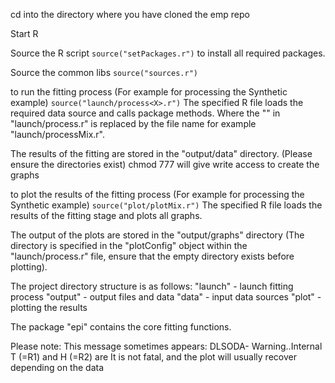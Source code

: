 cd into the directory where you have cloned the emp repo

Start R

Source the R script 
`source("setPackages.r")` 
to install all required packages.

Source the common libs
`source("sources.r")`

to run the fitting process (For example for processing the Synthetic example)
`source("launch/process<X>.r")`
The specified R file loads the required data source and calls package methods. Where the "<X>" in "launch/process<X>.r" is replaced by the file name for example "launch/processMix.r".

The results of the fitting are stored in the "output/data" directory.
(Please ensure the directories exist)
chmod 777 will give write access to create the graphs 

to plot the results of the fitting process (For example for processing the Synthetic example)
`source("plot/plotMix.r")`
The specified R file loads the results of the fitting stage and plots all graphs.

The output of the plots are stored in the "output/graphs" directory (The directory is specified in the "plotConfig" object within the "launch/process<X>.r" file, ensure that the empty directory exists before plotting).

The project directory structure is as follows:
    "launch" - launch fitting process
    "output" - output files and data
    "data" - input data sources
    "plot" - plotting the results

The package "epi" contains the core fitting functions.

Please note:
This message sometimes appears:
DLSODA-  Warning..Internal T (=R1) and H (=R2) are 
It is not fatal, and the plot will usually recover depending on the data
